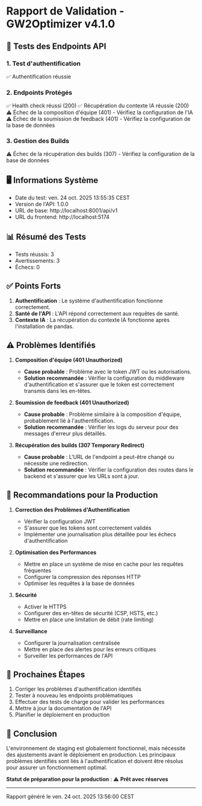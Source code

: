 # Rapport de Validation - GW2Optimizer v4.1.0

## 🚀 Tests des Endpoints API

### 1. Test d'authentification

✅ Authentification réussie

### 2. Endpoints Protégés

✅ Health check réussi (200)
✅ Récupération du contexte IA réussie (200)
⚠️  Échec de la composition d'équipe (401) - Vérifiez la configuration de l'IA
⚠️  Échec de la soumission de feedback (401) - Vérifiez la configuration de la base de données

### 3. Gestion des Builds

⚠️  Échec de la récupération des builds (307) - Vérifiez la configuration de la base de données

## 🖥️ Informations Système

- Date du test: ven. 24 oct. 2025 13:55:35 CEST
- Version de l'API: 1.0.0
- URL de base: http://localhost:8001/api/v1
- URL du frontend: http://localhost:5174

## 📊 Résumé des Tests

- Tests réussis: 3
- Avertissements: 3
- Échecs: 0

## ✅ Points Forts

1. **Authentification** : Le système d'authentification fonctionne correctement.
2. **Santé de l'API** : L'API répond correctement aux requêtes de santé.
3. **Contexte IA** : La récupération du contexte IA fonctionne après l'installation de pandas.

## ⚠️ Problèmes Identifiés

1. **Composition d'équipe (401 Unauthorized)**
   - **Cause probable** : Problème avec le token JWT ou les autorisations.
   - **Solution recommandée** : Vérifier la configuration du middleware d'authentification et s'assurer que le token est correctement transmis dans les en-têtes.

2. **Soumission de feedback (401 Unauthorized)**
   - **Cause probable** : Problème similaire à la composition d'équipe, probablement lié à l'authentification.
   - **Solution recommandée** : Vérifier les logs du serveur pour des messages d'erreur plus détaillés.

3. **Récupération des builds (307 Temporary Redirect)**
   - **Cause probable** : L'URL de l'endpoint a peut-être changé ou nécessite une redirection.
   - **Solution recommandée** : Vérifier la configuration des routes dans le backend et s'assurer que les URLs sont à jour.

## 🚀 Recommandations pour la Production

1. **Correction des Problèmes d'Authentification**
   - Vérifier la configuration JWT
   - S'assurer que les tokens sont correctement validés
   - Implémenter une journalisation plus détaillée pour les échecs d'authentification

2. **Optimisation des Performances**
   - Mettre en place un système de mise en cache pour les requêtes fréquentes
   - Configurer la compression des réponses HTTP
   - Optimiser les requêtes à la base de données

3. **Sécurité**
   - Activer le HTTPS
   - Configurer des en-têtes de sécurité (CSP, HSTS, etc.)
   - Mettre en place une limitation de débit (rate limiting)

4. **Surveillance**
   - Configurer la journalisation centralisée
   - Mettre en place des alertes pour les erreurs critiques
   - Surveiller les performances de l'API

## 🔄 Prochaines Étapes

1. Corriger les problèmes d'authentification identifiés
2. Tester à nouveau les endpoints problématiques
3. Effectuer des tests de charge pour valider les performances
4. Mettre à jour la documentation de l'API
5. Planifier le déploiement en production

## 📝 Conclusion

L'environnement de staging est globalement fonctionnel, mais nécessite des ajustements avant le déploiement en production. Les principaux problèmes identifiés sont liés à l'authentification et doivent être résolus pour assurer un fonctionnement optimal.

**Statut de préparation pour la production** : ⚠️ **Prêt avec réserves**

---
Rapport généré le ven. 24 oct. 2025 13:56:00 CEST
